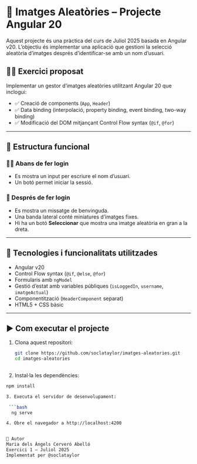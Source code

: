 # 🎲 Imatges Aleatòries – Projecte Angular 20

Aquest projecte és una pràctica del curs de Juliol 2025 basada en Angular v20. L’objectiu és implementar una aplicació que gestioni la selecció aleatòria d’imatges després d’identificar-se amb un nom d’usuari.

## 👩‍🏫 Exercici proposat

Implementar un gestor d’imatges aleatòries utilitzant Angular 20 que inclogui:

- ✅ Creació de components (`App`, `Header`)
- ✅ Data binding (interpolació, property binding, event binding, two-way binding)
- ✅ Modificació del DOM mitjançant Control Flow syntax (`@if`, `@for`)

---

## 🧱 Estructura funcional

### 🧑‍💻 Abans de fer login
- Es mostra un input per escriure el nom d’usuari.
- Un botó permet iniciar la sessió.

### 👋 Després de fer login
- Es mostra un missatge de benvinguda.
- Una banda lateral conté miniatures d’imatges fixes.
- Hi ha un botó **Seleccionar** que mostra una imatge aleatòria en gran a la dreta.

---

## 🧪 Tecnologies i funcionalitats utilitzades

- Angular v20
- Control Flow syntax (`@if`, `@else`, `@for`)
- Formularis amb `ngModel`
- Gestió d’estat amb variables públiques (`isLoggedIn`, `username`, `imatgeActual`)
- Componentització (`HeaderComponent` separat)
- HTML5 + CSS bàsic

---

## ▶️ Com executar el projecte

1. Clona aquest repositori:

   ```bash
   git clone https://github.com/soclataylor/imatges-aleatories.git
   cd imatges-aleatories
  
2. Instal·la les dependències:

  ```bash
  npm install

3. Executa el servidor de desenvolupament:

   ```bash
    ng serve

4. Obre el navegador a http://localhost:4200


📁 Autor
Maria dels Àngels Cerveró Abelló
Exercici 1 – Juliol 2025
Implementat per @soclataylor
